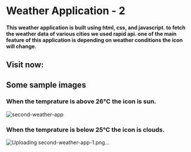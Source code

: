 # Weather Application - 2

#### This weather application is built using html, css, and javascript. to fetch the weather data of various cities we used rapid api. one of the main feature of this application is depending on weather conditions the icon will change.

## Visit now: 

## Some sample images

### When the temprature is above 26°C the icon is sun.  
![second-weather-app](https://github.com/dbadiger/new-weather-app/assets/140099027/34d6ee66-4a2c-4a01-a85f-dfcfc775b1f9)


### When the temprature is below 25°C the icon is clouds.  
![Uploading second-weather-app-1.png…]()
